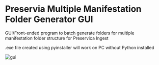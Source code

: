 # Preservia Multiple Manifestation Folder Generator GUI

GUI/Front-ended program to batch generate folders for multiple manifestation folder structure for Preservica Ingest

.exe file created using pyinstaller will work on PC without Python installed 

![gui](https://user-images.githubusercontent.com/84792013/126963989-4236a58e-c78f-4779-b10a-8d03d4a866fc.PNG)
